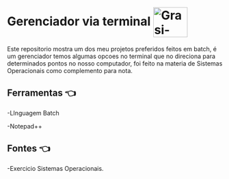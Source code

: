 # Gerenciador via terminal  <img align="center" alt="Grasi-Flutter" height="70" width="80" src="https://media.giphy.com/media/12PXNbcHW8C9Bm/giphy.gif?cid=ecf05e47siplen8zjbgi1onuxzrqiy2n7jcsyecvufwwioaa&rid=giphy.gif&ct=s">
Este repositorio mostra um dos meu projetos preferidos feitos em batch, é um gerenciador temos algumas opcoes no terminal que no direciona para determinados pontos no nosso computador, foi feito na materia de Sistemas Operacionais como complemento para nota.

## Ferramentas :point_left:
-LInguagem Batch

-Notepad++
## Fontes :point_left:

-Exercicio Sistemas Operacionais.
